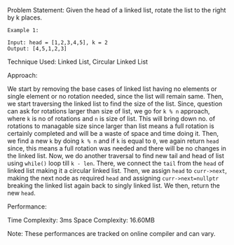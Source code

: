 Problem Statement: Given the head of a linked list, rotate the list to the right by k places.

```
Example 1:

Input: head = [1,2,3,4,5], k = 2
Output: [4,5,1,2,3]
```

Technique Used: Linked List, Circular Linked List

Approach:

We start by removing the base cases of linked list having no elements or single element or no rotation needed, since the list will remain same. Then, we start traversing the linked list to find the size of the list. Since, question can ask for rotations larger than size of list, we go for `k % n` approach, where `k` is no of rotations and `n` is size of list. This will bring down no. of rotations to managable size since larger than list means a full rotation is certainly completed and will be a waste of space and time doing it. Then, we find a new `k` by doing `k % n` and if `k` is equal to `0`, we again return `head` since, this means a full rotation was needed and there will be no changes in the linked list. Now, we do another traversal to find new tail and head of list using `while()` loop till `k - len`. There, we connect the `tail` from the `head` of linked list making it a circular linked list. Then, we assign `head` to `curr->next`, making the next node as required `head` and assigning `curr->next=nullptr` breaking the linked list again back to singly linked list. We then, return the new `head`.

Performance:

Time Complexity: 3ms
Space Complexity: 16.60MB

Note: These performances are tracked on online compiler and can vary.
